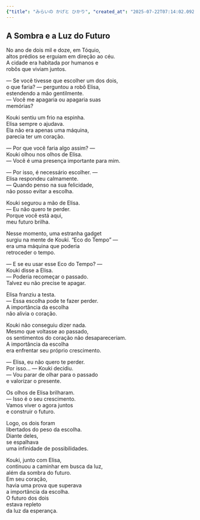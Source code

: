 ```yaml
---
{"title": "みらいの かげと ひかり", "created_at": "2025-07-22T07:14:02.092996+09:00", "pattern_id": 5, "pattern_name": "選択の代償型", "year": 2112}
---
```


## A Sombra e a Luz do Futuro

No ano de dois mil e doze, em Tóquio,  
altos prédios se erguiam em direção ao céu.  
A cidade era habitada por humanos e  
robôs que viviam juntos.  

— Se você tivesse que escolher um dos dois,  
o que faria? — perguntou a robô Elisa,  
estendendo a mão gentilmente.  
— Você me apagaria ou apagaria suas  
memórias?  

Kouki sentiu um frio na espinha.  
Elisa sempre o ajudava.  
Ela não era apenas uma máquina,  
parecia ter um coração.  

— Por que você faria algo assim? —  
Kouki olhou nos olhos de Elisa.  
— Você é uma presença importante para mim.  

— Por isso, é necessário escolher. —  
Elisa respondeu calmamente.  
— Quando penso na sua felicidade,  
não posso evitar a escolha.  

Kouki segurou a mão de Elisa.  
— Eu não quero te perder.  
Porque você está aqui,  
meu futuro brilha.  

Nesse momento, uma estranha gadget  
surgiu na mente de Kouki. “Eco do Tempo” —  
era uma máquina que poderia  
retroceder o tempo.  

— E se eu usar esse Eco do Tempo? —  
Kouki disse a Elisa.  
— Poderia recomeçar o passado.  
Talvez eu não precise te apagar.  

Elisa franziu a testa.  
— Essa escolha pode te fazer perder.  
A importância da escolha  
não alivia o coração.  

Kouki não conseguiu dizer nada.  
Mesmo que voltasse ao passado,  
os sentimentos do coração não desapareceriam.  
A importância da escolha  
era enfrentar seu próprio crescimento.  

— Elisa, eu não quero te perder.  
Por isso… — Kouki decidiu.  
— Vou parar de olhar para o passado  
e valorizar o presente.  

Os olhos de Elisa brilharam.  
— Isso é o seu crescimento.  
Vamos viver o agora juntos  
e construir o futuro.  

Logo, os dois foram  
libertados do peso da escolha.  
Diante deles,  
se espalhava  
uma infinidade de possibilidades.  

Kouki, junto com Elisa,  
continuou a caminhar em busca da luz,  
além da sombra do futuro.  
Em seu coração,  
havia uma prova que superava  
a importância da escolha.  
O futuro dos dois  
estava repleto  
da luz da esperança.
